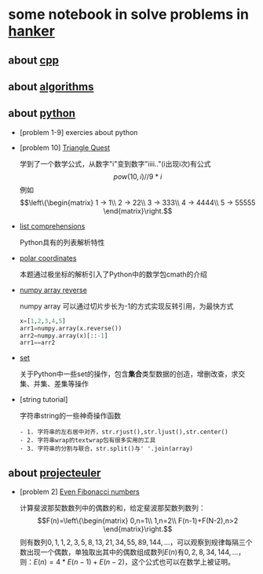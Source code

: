 # some notebook in solve problems in [hanker](https://www.hackerrank.com/)

## about [cpp](https://www.hackerrank.com/domains/cpp)

## about [algorithms](https://www.hackerrank.com/domains/algorithms)

## about [python](https://www.hackerrank.com/domains/python)

- [problem 1-9] exercies about python
- [problem 10] [Triangle Quest](https://www.hackerrank.com/challenges/python-quest-1/problem)

    学到了一个数学公式，从数字"i"变到数字"iiii.."(i出现i次)有公式
    $$pow(10,i)//9*i$$
    例如
    $$\left\{\begin{matrix}
    1 -> 1\\ 
    2 -> 22\\ 
    3 -> 333\\ 
    4 -> 4444\\ 
    5 -> 55555
    \end{matrix}\right.$$
- [list comprehensions](https://www.hackerrank.com/challenges/list-comprehensions/problem)
  
    Python具有的列表解析特性

- [polar coordinates](https://www.hackerrank.com/challenges/polar-coordinates/problem)

    本题通过极坐标的解析引入了Python中的数学包cmath的介绍

- [numpy array reverse](https://www.hackerrank.com/challenges/np-arrays/problem)

    numpy array 可以通过切片步长为-1的方式实现反转引用，为最快方式
    ```python
    x=[1,2,3,4,5]
    arr1=numpy.array(x.reverse())
    arr2=numpy.array(x)[::-1]
    arr1==arr2
    ```

- [set](https://www.hackerrank.com/challenges/symmetric-difference/problem?h_r=next-challenge&h_v=zen)

    关于Python中一些set的操作，包含**集合**类型数据的创造，增删改查，求交集、并集、差集等操作

- [string tutorial]

    字符串string的一些神奇操作函数

      - 1. 字符串的左右居中对齐，str.rjust(),str.ljust(),str.center()
      - 2. 字符串wrap的textwrap包有很多实用的工具
      - 3. 字符串的分割与联合，str.split()与' '.join(array)

## about [projecteuler](https://www.hackerrank.com/contests/projecteuler/challenges)
- [problem 2] [Even Fibonacci numbers](https://www.hackerrank.com/contests/projecteuler/challenges/euler002)
  
  计算斐波那契数数列中的偶数的和，给定斐波那契数列数列：
    $$F(n)=\left\{\begin{matrix}
    0,n=1\\ 
    1,n=2\\ 
    F(n-1)+F(N-2),n>2
    \end{matrix}\right.$$
  则有数列$0,1,1,2,3,5,8,13,21,34,55,89,144,...$，可以观察到规律每隔三个数出现一个偶数，单独取出其中的偶数组成数列$E(n)$有$0,2,8,34,144,...$，则：$E(n)=4*E(n-1)+E(n-2)$，这个公式也可以在数学上被证明。